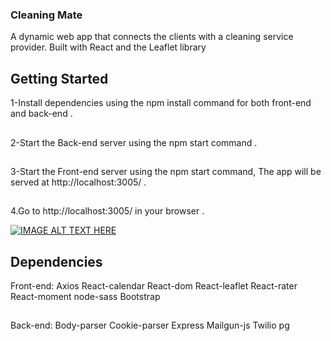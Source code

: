 ### Cleaning Mate
A dynamic web app that connects the clients with a cleaning service provider. Built with React and the Leaflet library

## Getting Started

 1-Install dependencies using the npm install command for both front-end and back-end .
## 
 2-Start the Back-end server using the npm start command .
 ## 
 3-Start the Front-end server using the npm start command,
The app will be served at http://localhost:3005/ .
## 
 4.Go to http://localhost:3005/ in your browser .

[![IMAGE ALT TEXT HERE](https://img.youtube.com/vi/mhYABjg0Kxg/0.jpg)](https://www.youtube.com/watch?v=mhYABjg0Kxg)

## Dependencies
Front-end:
Axios
React-calendar
React-dom
React-leaflet
React-rater
React-moment
node-sass
Bootstrap

## 
Back-end:
Body-parser
Cookie-parser
Express
Mailgun-js
Twilio
pg